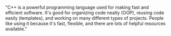 "C++ is a powerful programming language used for making fast and efficient software. It's good for organizing code neatly (OOP), reusing code easily (templates), and working on many different types of projects. People like using it because it's fast, flexible, and there are lots of helpful resources available."
